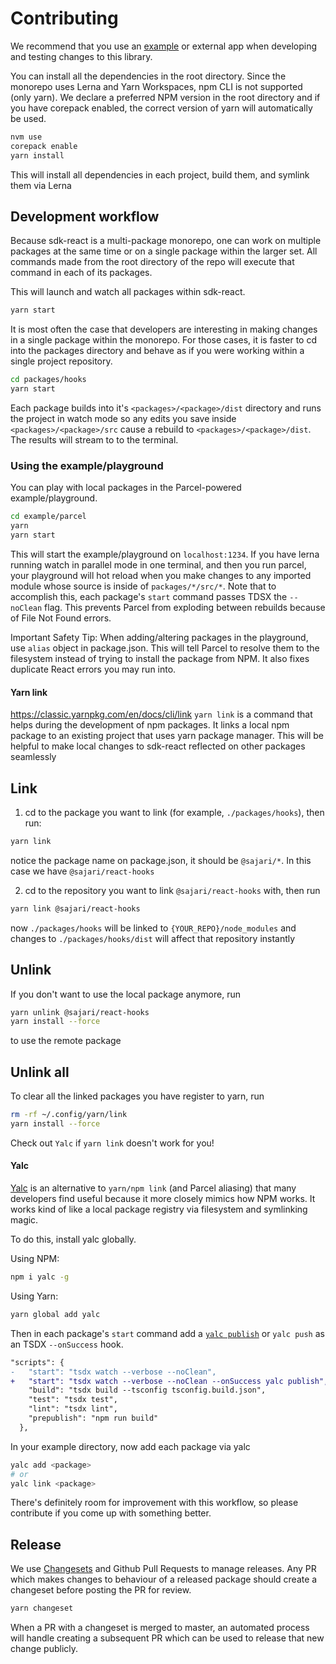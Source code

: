 # Contributing

We recommend that you use an [example](./example) or external app when developing and testing changes to this library.

You can install all the dependencies in the root directory. Since the monorepo uses Lerna and Yarn Workspaces, npm CLI is not supported (only yarn). We declare a preferred NPM version in the root directory and if you have corepack enabled, the correct version of yarn will automatically be used.

```sh
nvm use
corepack enable
yarn install
```

This will install all dependencies in each project, build them, and symlink them via Lerna

## Development workflow

Because sdk-react is a multi-package monorepo, one can work on multiple packages at the same time or on a single package within the larger set. All commands made from the root directory of the repo will execute that command in each of its packages.

This will launch and watch all packages within sdk-react.

```sh
yarn start
```

It is most often the case that developers are interesting in making changes in a single package within the monorepo. For those cases, it is faster to cd into the packages directory and behave as if you were working within a single project repository.

```sh
cd packages/hooks
yarn start
```

Each package builds into it's `<packages>/<package>/dist` directory and runs the project in watch mode so any edits you save inside `<packages>/<package>/src` cause a rebuild to `<packages>/<package>/dist`. The results will stream to to the terminal.

### Using the example/playground

You can play with local packages in the Parcel-powered example/playground.

```sh
cd example/parcel
yarn
yarn start
```

This will start the example/playground on `localhost:1234`. If you have lerna running watch in parallel mode in one terminal, and then you run parcel, your playground will hot reload when you make changes to any imported module whose source is inside of `packages/*/src/*`. Note that to accomplish this, each package's `start` command passes TDSX the `--noClean` flag. This prevents Parcel from exploding between rebuilds because of File Not Found errors.

Important Safety Tip: When adding/altering packages in the playground, use `alias` object in package.json. This will tell Parcel to resolve them to the filesystem instead of trying to install the package from NPM. It also fixes duplicate React errors you may run into.

#### Yarn link

https://classic.yarnpkg.com/en/docs/cli/link
`yarn link` is a command that helps during the development of npm packages. It links a local npm package to an existing project that uses yarn package manager. This will be helpful to make local changes to sdk-react reflected on other packages seamlessly

## Link

1. cd to the package you want to link (for example, `./packages/hooks`), then run:

```sh
yarn link
```

notice the package name on package.json, it should be `@sajari/*`. In this case we have `@sajari/react-hooks`

2. cd to the repository you want to link `@sajari/react-hooks` with, then run

```sh
yarn link @sajari/react-hooks
```

now `./packages/hooks` will be linked to `{YOUR_REPO}/node_modules` and changes to `./packages/hooks/dist` will affect that repository instantly

## Unlink

If you don't want to use the local package anymore, run

```sh
yarn unlink @sajari/react-hooks
yarn install --force
```

to use the remote package

## Unlink all

To clear all the linked packages you have register to yarn, run

```sh
rm -rf ~/.config/yarn/link
yarn install --force
```

Check out `Yalc` if `yarn link` doesn't work for you!

#### Yalc

[Yalc](https://github.com/whitecolor/yalc) is an alternative to `yarn/npm link` (and Parcel aliasing) that many developers find useful because it more closely mimics how NPM works. It works kind of like a local package registry via filesystem and symlinking magic.

To do this, install yalc globally.

Using NPM:

```sh
npm i yalc -g
```

Using Yarn:

```sh
yarn global add yalc
```

Then in each package's `start` command add a [`yalc publish`](https://github.com/whitecolor/yalc#publish) or `yalc push` as an TSDX `--onSuccess` hook.

```diff
"scripts": {
-   "start": "tsdx watch --verbose --noClean",
+   "start": "tsdx watch --verbose --noClean --onSuccess yalc publish",
    "build": "tsdx build --tsconfig tsconfig.build.json",
    "test": "tsdx test",
    "lint": "tsdx lint",
    "prepublish": "npm run build"
  },
```

In your example directory, now add each package via yalc

```sh
yalc add <package>
# or
yalc link <package>
```

There's definitely room for improvement with this workflow, so please contribute if you come up with something better.

## Release

We use [Changesets](https://github.com/changesets/changesets) and Github Pull Requests to manage releases. Any PR which makes changes to behaviour of a released package should create a changeset before posting the PR for review.

```sh
yarn changeset
```

When a PR with a changeset is merged to master, an automated process will handle creating a subsequent PR which can be used to release that new change publicly.

